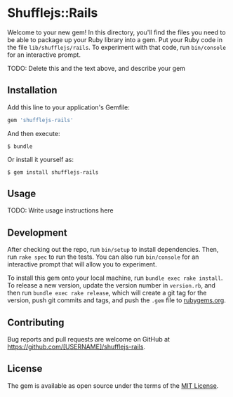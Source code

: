 # Shufflejs::Rails

Welcome to your new gem! In this directory, you'll find the files you need to be able to package up your Ruby library into a gem. Put your Ruby code in the file `lib/shufflejs/rails`. To experiment with that code, run `bin/console` for an interactive prompt.

TODO: Delete this and the text above, and describe your gem

## Installation

Add this line to your application's Gemfile:

```ruby
gem 'shufflejs-rails'
```

And then execute:

    $ bundle

Or install it yourself as:

    $ gem install shufflejs-rails

## Usage

TODO: Write usage instructions here

## Development

After checking out the repo, run `bin/setup` to install dependencies. Then, run `rake spec` to run the tests. You can also run `bin/console` for an interactive prompt that will allow you to experiment.

To install this gem onto your local machine, run `bundle exec rake install`. To release a new version, update the version number in `version.rb`, and then run `bundle exec rake release`, which will create a git tag for the version, push git commits and tags, and push the `.gem` file to [rubygems.org](https://rubygems.org).

## Contributing

Bug reports and pull requests are welcome on GitHub at https://github.com/[USERNAME]/shufflejs-rails.

## License

The gem is available as open source under the terms of the [MIT License](http://opensource.org/licenses/MIT).
